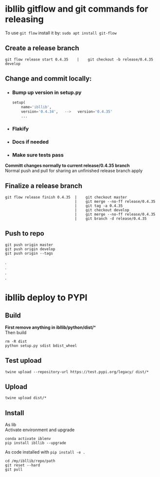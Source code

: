 # ibllib gitflow and git commands for releasing
To use `git flow` install it by: `sudo apt install git-flow`  
## Create a release branch 
    git flow release start 0.4.35    |    git checkout -b release/0.4.35 develop

## Change and commit locally:
* ### Bump up version in setup.py
    ```python
    setup(
        name='ibllib',
        version='0.4.34',   -->   version='0.4.35'
        ...
    ```
* ### Flakify
* ### Docs if needed
* ### Make sure tests pass
        
**Committ changes normally to current release/0.4.35 branch**  
Normal push and pull for sharing an unfinished release branch apply

## Finalize a release branch
    git flow release finish 0.4.35  |    git checkout master
                                    |    git merge --no-ff release/0.4.35
                                    |    git tag -a 0.4.35
                                    |    git checkout develop
                                    |    git merge --no-ff release/0.4.35
                                    |    git branch -d release/0.4.35

## Push to repo
    git push origin master
    git push origin develop
    git push origin --tags
.  
.  
.  
.  
# ibllib deploy to PYPI
## Build
**First remove anything in ibllib/python/dist/***  
Then build
```shell
rm -R dist
python setup.py sdist bdist_wheel
```

## Test upload
```shell
twine upload --repository-url https://test.pypi.org/legacy/ dist/*
```

## Upload
```shell
twine upload dist/*
```

## Install
As lib  
Activate environment and upgrade
```shell
conda activate iblenv
pip install ibllib --upgrade 
```
As code installed with `pip install -e .`  
```shell
cd /my/ibllib/repo/path
git reset --hard
git pull
```